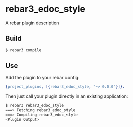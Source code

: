# rebar3_edoc_style

A rebar plugin description

## Build

```sh
$ rebar3 compile
```

## Use

Add the plugin to your rebar config:

```erlang
{project_plugins, [{rebar3_edoc_style, "~> 0.0.0"}]}.
```

Then just call your plugin directly in an existing application:
```sh
$ rebar3 rebar3_edoc_style
===> Fetching rebar3_edoc_style
===> Compiling rebar3_edoc_style
<Plugin Output>
```
